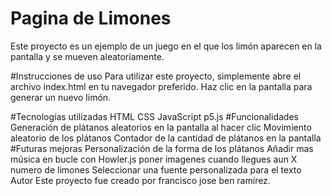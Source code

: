 # Pagina de Limones
Este proyecto es un ejemplo de un juego en el que los limón aparecen en la pantalla y se mueven aleatoriamente.

#Instrucciones de uso
Para utilizar este proyecto, simplemente abre el archivo index.html en tu navegador preferido. Haz clic en la pantalla para generar un nuevo limón.

#Tecnologías utilizadas
HTML
CSS
JavaScript
p5.js
#Funcionalidades
Generación de plátanos aleatorios en la pantalla al hacer clic
Movimiento aleatorio de los plátanos
Contador de la cantidad de plátanos en la pantalla
#Futuras mejoras
Personalización de la forma de los plátanos
Añadir mas música en bucle con Howler.js
poner imagenes cuando llegues aun X numero de limones
Seleccionar una fuente personalizada para el texto
Autor
Este proyecto fue creado por francisco jose ben ramírez.
